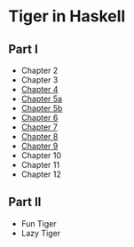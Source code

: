 # Tiger in Haskell

## Part I

* Chapter 2
* Chapter 3
* [Chapter 4](https://github.com/ksrky/Tiger/tree/master/src/chapter4/README.md)
* [Chapter 5a](https://github.com/ksrky/Tiger/tree/master/src/chapter5a/README.md)
* [Chapter 5b](https://github.com/ksrky/Tiger/tree/master/src/chapter5b/README.md)
* [Chapter 6](https://github.com/ksrky/Tiger/tree/master/src/chapter6/README.md)
* [Chapter 7](https://github.com/ksrky/Tiger/tree/master/src/chapter7/README.md)
* [Chapter 8](https://github.com/ksrky/Tiger/tree/master/src/chapter8/README.md)
* [Chapter 9](https://github.com/ksrky/Tiger/tree/master/src/chapter9/README.md)
* Chapter 10
* Chapter 11
* Chapter 12

## Part II
* Fun Tiger
* Lazy Tiger